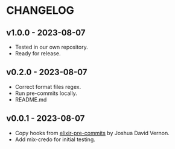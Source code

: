 # CHANGELOG

## v1.0.0 - 2023-08-07

- Tested in our own repository.
- Ready for release.

## v0.2.0 - 2023-08-07

- Correct format files regex.
- Run pre-commits locally.
- README.md

## v0.0.1 - 2023-08-07

- Copy hooks from [elixir-pre-commits](https://gitlab.com/jvenom/elixir-pre-commit-hooks) by Joshua David Vernon.
- Add mix-credo for initial testing.
